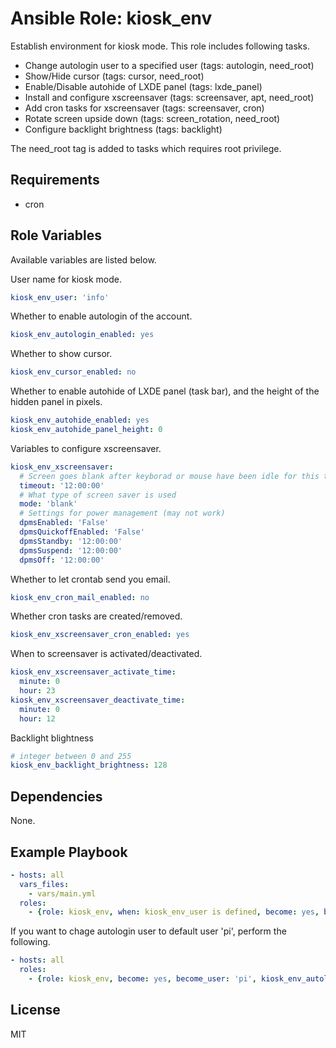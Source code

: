 Ansible Role: kiosk_env
=========

Establish environment for kiosk mode.
This role includes following tasks.

- Change autologin user to a specified user (tags: autologin, need_root)
- Show/Hide cursor (tags: cursor, need_root)
- Enable/Disable autohide of LXDE panel (tags: lxde_panel)
- Install and configure xscreensaver (tags: screensaver, apt, need_root)
- Add cron tasks for xscreensaver (tags: screensaver, cron)
- Rotate screen upside down (tags: screen_rotation, need_root)
- Configure backlight brightness (tags: backlight)

The need_root tag is added to tasks which requires root privilege.

Requirements
------------

- cron

Role Variables
--------------

Available variables are listed below.

User name for kiosk mode.

``` yaml
kiosk_env_user: 'info'
```

Whether to enable autologin of the account.

``` yaml
kiosk_env_autologin_enabled: yes
```

Whether to show cursor.

``` yaml
kiosk_env_cursor_enabled: no

```

Whether to enable autohide of LXDE panel (task bar), and the height of the hidden panel in pixels.

``` yaml
kiosk_env_autohide_enabled: yes
kiosk_env_autohide_panel_height: 0
```

Variables to configure xscreensaver.

``` yaml
kiosk_env_xscreensaver:
  # Screen goes blank after keyborad or mouse have been idle for this time
  timeout: '12:00:00'
  # What type of screen saver is used
  mode: 'blank'
  # Settings for power management (may not work)
  dpmsEnabled: 'False'
  dpmsQuickoffEnabled: 'False'
  dpmsStandby: '12:00:00'
  dpmsSuspend: '12:00:00'
  dpmsOff: '12:00:00'
```

Whether to let crontab send you email.

``` yaml
kiosk_env_cron_mail_enabled: no
```

Whether cron tasks are created/removed.

``` yaml
kiosk_env_xscreensaver_cron_enabled: yes

```

When to screensaver is activated/deactivated.

``` yaml
kiosk_env_xscreensaver_activate_time:
  minute: 0
  hour: 23
kiosk_env_xscreensaver_deactivate_time:
  minute: 0
  hour: 12
```

Backlight blightness

``` yaml
# integer between 0 and 255
kiosk_env_backlight_brightness: 128
```


Dependencies
------------

None.

Example Playbook
----------------

``` yaml
- hosts: all
  vars_files:
    - vars/main.yml
  roles:
    - {role: kiosk_env, when: kiosk_env_user is defined, become: yes, become_user: '{{kiosk_env_user}}'}
```

If you want to chage autologin user to default user 'pi', perform the following.

``` yaml
- hosts: all
  roles:
    - {role: kiosk_env, become: yes, become_user: 'pi', kiosk_env_autologin_enabled: yes, tags: ['autologin']}
```


License
-------

MIT

